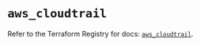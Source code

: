 # `aws_cloudtrail`

Refer to the Terraform Registry for docs: [`aws_cloudtrail`](https://registry.terraform.io/providers/hashicorp/aws/5.91.0/docs/resources/cloudtrail).
